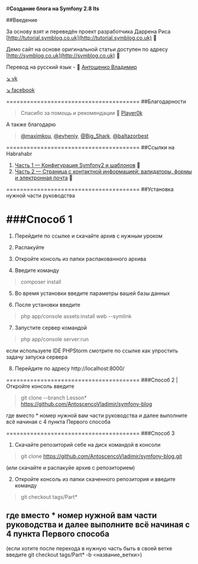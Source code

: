 #**Создание блога на Symfony 2.8 lts**


##Введение


За основу взят и переведён проект разработчика Даррена Риса [http://tutorial.symblog.co.uk](http://tutorial.symblog.co.uk) :pushpin: 

Демо сайт на основе оригинальной статьи доступен по адресу [http://symblog.co.uk](http://symblog.co.uk) :pushpin:

Перевод на русский язык - :bust_in_silhouette: [Антощенко Владимир](mailto:antoscenco@gmail.com)

[:arrow_lower_right: vk](http://vk.com/devseaavi88) 

[:arrow_lower_right: facebook](https://www.facebook.com/seamanavi) 

=======================================
##Благодарности

> Спасибо за помощь и рекомендации :bust_in_silhouette: [Player0k](https://github.com/player0k)

А также благодарю
> [@maximkou](https://habrahabr.ru/users/maximkou/), [@evheniy](https://habrahabr.ru/users/evheniy/), [@Big_Shark](https://habrahabr.ru/users/Big_Shark/), [@baltazorbest](https://habrahabr.ru/users/baltazorbest/)


=======================================
##Ссылки на Habrahabr

1. [Часть 1 — Конфигурация Symfony2 и шаблонов](https://habrahabr.ru/post/301760/) :pushpin:
2. [Часть 2 — Страница с контактной информацией: валидаторы, формы и электронная почта](https://habrahabr.ru/post/302032/) :pushpin:

=======================================
##Установка нужной части руководства

###Способ 1
=======================================

1. Перейдите по ссылке и скачайте архив с нужным уроком

2. Распакуйте

3. Откройте консоль из папки распакованного архива 

4. Введите команду 

> composer install

5. Во время установки введите параметры вашей базы данных

6. После установки введите 

> php app/console assets:install web --symlink

7. Запустите сервер командой 

> php app/console server:run 

если используете IDE PHPStorm смотрите по ссылке как упростить задачу запуска сервера

8. Перейдите по адресу http://localhost:8000/

=======================================
###Способ 2
|
Откройте консоль введите 

> git clone --branch Lesson* https://github.com/AntoscencoVladimir/symfony-blog

где вместо * номер нужной вам части руководства и далее выполните всё начиная с 4 пункта Первого способа

=======================================
###Способ 3

1. Скачайте репозиторий себе на диск командой в консоли 

> git clone https://github.com/AntoscencoVladimir/symfony-blog.git 

(или скачайте и распакуйе архив с репозиторием)

2. Откройте консоль из папки скаченного репозитория и введите команду 

> git checkout tags/Part* 

где вместо * номер нужной вам части руководства и далее выполните всё начиная с 4 пункта Первого способа
------------------------------------------------------------------------------------------------------------------
(если хотите после перехода в нужную часть быть в своей ветке введите git checkout tags/Part* -b <название_ветки>)